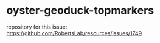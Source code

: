 # oyster-geoduck-topmarkers
repository for this issue: https://github.com/RobertsLab/resources/issues/1749
